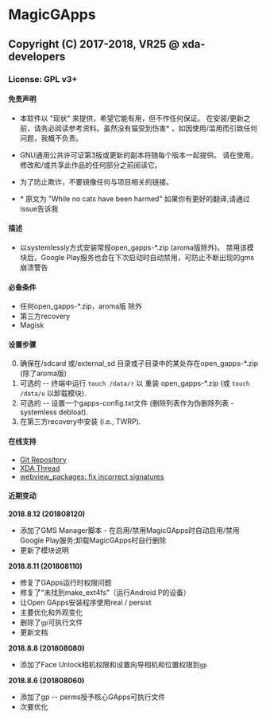 # MagicGApps
## Copyright (C) 2017-2018, VR25 @ xda-developers
### License: GPL v3+



#### 免责声明

- 本软件以 "现状" 来提供，希望它能有用，但不作任何保证。 在安装/更新之前，请务必阅读参考资料。虽然没有猫受到伤害* ，如因使用/滥用而引致任何问题，我概不负责。
- GNU通用公共许可证第3版或更新的副本将随每个版本一起提供。 请在使用，修改和/或共享此作品的任何部分之前阅读它。
- 为了防止欺诈，不要镜像任何与项目相关的链接。

- \* 原文为 "While no cats have been harmed" 如果你有更好的翻译,请通过issue告诉我


#### 描述

- 以systemlessly方式安装常规open_gapps-*.zip (aroma版除外)。
禁用该模块后，Google Play服务也会在下次启动时自动禁用，可防止不断出现的gms崩溃警告



#### 必备条件

- 任何open_gapps-*.zip，aroma版 除外
- 第三方recovery
- Magisk



#### 设置步骤

0. 确保在/sdcard 或/external_sd 目录或子目录中的某处存在open_gapps-*.zip (除了aroma版)
1. 可选的 -- 终端中运行 `touch /data/r` 以 
重装 open_gapps-*.zip (或 `touch 
/data/u` 以卸载模块).
2. 可选的 -- 设置一个gapps-config.txt文件 (删除列表作为伪删除列表 - systemless debloat).
3. 在第三方recovery中安装 (i.e., TWRP).



#### 在线支持

- [Git Repository](https://github.com/Magisk-Modules-Repo/MagicGApps)
- [XDA Thread](https://forum.xda-developers.com/apps/magisk/module-systemless-beansgapps-mini-7-1-x-t3611362)
- [webview_packages: fix incorrect signatures]( https://github.com/LineageOS/android_vendor_cm/commit/a3a76f5d1cc233ad8024ffdc74bb3a786e1605c3)



#### 近期变动

**2018.8.12 (201808120)**
- 添加了GMS Manager脚本 - 在启用/禁用MagicGApps时自动启用/禁用Google Play服务;卸载MagicGApps时自行删除
- 更新了模块说明

**2018.8.11 (201808110)**
- 修复了GApps运行时权限问题
- 修复了“未找到make_ext4fs”（运行Android P的设备）
- 让Open GApps安装程序使用real / persist
- 主要优化和外观变化
- 删除了`gp`可执行文件
- 更新文档

**2018.8.8 (201808080)**
- 添加了Face Unlock相机权限和设置向导相机和位置权限到`gp`

**2018.8.6 (201808060)**
- 添加了gp -- perms授予核心GApps可执行文件
- 次要优化
